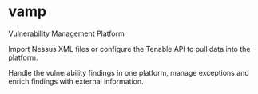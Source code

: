 # vamp
Vulnerability Management Platform

Import Nessus XML files or configure the Tenable API to pull data into the platform.

Handle the vulnerability findings in one platform, manage exceptions and enrich findings with external information.
